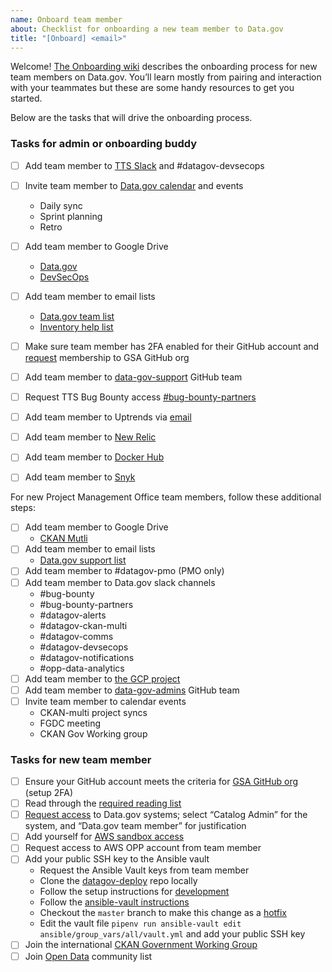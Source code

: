 ```yaml
---
name: Onboard team member
about: Checklist for onboarding a new team member to Data.gov
title: "[Onboard] <email>"
---
```

Welcome! [The Onboarding wiki](https://github.com/GSA/datagov-deploy/wiki/Onboarding-Offboarding) describes the onboarding process for new team members on Data.gov. You’ll learn mostly from pairing and interaction with your teammates but these are some handy resources to get you started.

Below are the tasks that will drive the onboarding process.


### Tasks for admin or onboarding buddy

- [ ] Add team member to [TTS Slack](https://handbook.18f.gov/slack/#tts-staff) and #datagov-devsecops
- [ ] Invite team member to [Data.gov calendar](https://calendar.google.com/calendar/r/settings/calendar/Z3NhLmdvdl9zcjZ0NG52YjRhOTNjNnNzdHRxYXAzbjZtMEBncm91cC5jYWxlbmRhci5nb29nbGUuY29t) and events
  - Daily sync
  - Sprint planning
  - Retro
- [ ] Add team member to Google Drive
  - [Data.gov](https://drive.google.com/drive/folders/0AMRwhrSyJ5R4Uk9PVA)
  - [DevSecOps](https://drive.google.com/drive/folders/1Ac1dUmzTLTsDv8A8TSyLzrXo1a7hm4NF)
- [ ] Add team member to email lists
  - [Data.gov team list](https://groups.google.com/a/gsa.gov/forum/#!forum/datagovhelp)
  - [Inventory help list](https://groups.google.com/a/gsa.gov/forum/#!forum/inventory-help)
- [ ] Make sure team member has 2FA enabled for their GitHub account and [request](https://github.com/GSA/GitHub-Administration/blob/master/README.md#requesting-access-to-the-gsa-organization) membership to GSA GitHub org
- [ ] Add team member to [data-gov-support](https://github.com/orgs/GSA/teams/data-gov-support/members) GitHub team
- [ ] Request TTS Bug Bounty access [#bug-bounty-partners](https://gsa-tts.slack.com/messages/C5JQCD9PH)
- [ ] Add team member to Uptrends via [email](https://docs.google.com/spreadsheets/d/1Z9Zpr1mpx-65i_fH2VTbVofPtidpLZs5cnkO0Jz53Vc/edit#gid=0)
- [ ] Add team member to [New Relic](https://newrelic.com)
- [ ] Add team member to [Docker Hub](https://cloud.docker.com/orgs/datagov/teams)
- [ ] Add team member to [Snyk](https://app.snyk.io/org/data.gov/manage/members)


For new Project Management Office team members, follow these additional steps:

- [ ] Add team member to Google Drive
  - [CKAN Mutli](https://drive.google.com/drive/folders/0ALb0g1S27SJPUk9PVA)
- [ ] Add team member to email lists
  - [Data.gov support list](https://groups.google.com/a/gsa.gov/forum/#!forum/datagov)
- [ ] Add team member to #datagov-pmo (PMO only)
- [ ] Add team member to Data.gov slack channels
  - #bug-bounty
  - #bug-bounty-partners
  - #datagov-alerts
  - #datagov-ckan-multi
  - #datagov-comms
  - #datagov-devsecops
  - #datagov-notifications
  - #opp-data-analytics
- [ ] Add team member to [the GCP project](https://console.cloud.google.com/iam-admin/iam?project=tts-datagov)
- [ ] Add team member to [data-gov-admins](https://github.com/orgs/GSA/teams/data-gov-admin/members) GitHub team
- [ ] Invite team member to calendar events
  - CKAN-multi project syncs
  - FGDC meeting
  - CKAN Gov Working group


### Tasks for new team member

- [ ] Ensure your GitHub account meets the criteria for [GSA GitHub org](https://github.com/GSA/GitHub-Administration/blob/master/README.md) (setup 2FA)
- [ ] Read through the [required reading list](https://github.com/GSA/datagov-deploy/wiki/Onboarding-Offboarding#required-reading-list)
- [ ] [Request access](https://docs.google.com/forms/d/e/1FAIpQLSetStmwqrbMWDz_WIlh1trjhP0PFCjKXHzshsJveYmtIvlG2Q/viewform) to Data.gov systems; select “Catalog Admin” for the system, and “Data.gov team member” for justification
- [ ] Add yourself for [AWS sandbox access](https://github.com/GSA/datagov-infrastructure-live/tree/master/iam#new-users)
- [ ] Request access to AWS OPP account from team member
- [ ] Add your public SSH key to the Ansible vault
  - Request the Ansible Vault keys from team member
  - Clone the [datagov-deploy](https://github.com/GSA/datagov-deploy) repo
    locally
  - Follow the setup instructions for [development](https://github.com/GSA/datagov-deploy/blob/develop/README.md#development)
  - Follow the [ansible-vault instructions](https://github.com/GSA/datagov-deploy#editing-vault-secrets)
  - Checkout the `master` branch to make this change as a [hotfix](https://github.com/GSA/datagov-deploy/blob/develop/CONTRIBUTING.md#hotfixes)
  - Edit the vault file `pipenv run ansible-vault edit ansible/group_vars/all/vault.yml` and add your public SSH key
- [ ] Join the international [CKAN Government Working Group](https://docs.google.com/document/d/1d04ZmvSCjb3zhsIZW01wSkoRSzIiLyWen5Z8iwfzhIU/edit)
- [ ] Join [Open Data](https://digital.gov/communities/open-data/) community list
